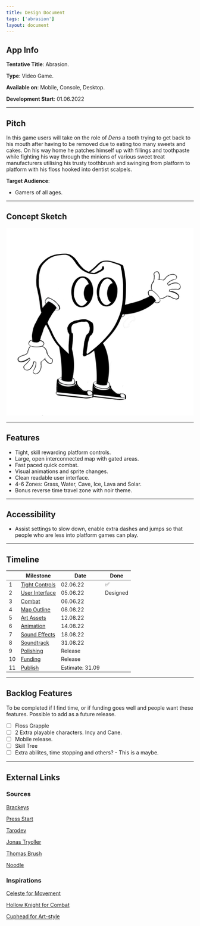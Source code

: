 ```yaml
---
title: Design Document
tags: ['abrasion']
layout: document
---
```


## App Info

**Tentative Title**: Abrasion.

**Type**: Video Game.

**Available on**: Mobile, Console, Desktop.

**Development Start**: 01.06.2022

---

## Pitch

In this game users will take on the role of _Dens_ a tooth trying to get back to his mouth after having to be removed due to eating too many sweets and cakes. On his way home he patches himself up with fillings and toothpaste while fighting his way through the minions of various sweet treat manufacturers utilising his trusty toothbrush and swinging from platform to platform with his floss hooked into dentist scalpels.

**Target Audience**:

- Gamers of all ages.

---

## Concept Sketch
![](Dens.jpg)

---

## Features

- Tight, skill rewarding platform controls.
- Large, open interconnected map with gated areas.
- Fast paced quick combat.
- Visual animations and sprite changes.
- Clean readable user interface.
- 4-6 Zones: Grass, Water, Cave, Ice, Lava and Solar.
- Bonus reverse time travel zone with noir theme.

---

## Accessibility

- Assist settings to slow down, enable extra dashes and jumps so that people who are less into platform games can play.

---

## Timeline

|     | Milestone                          | Date            | Done |
| --- | ---------------------------------- | --------------- | ---- |
| 1   | [Tight Controls](Tight%20Controls) | 02.06.22        |  ✅   |
| 2   | [User Interface](User%20Interface) | 05.06.22        | Designed     |
| 3   | [Combat](Combat)                   | 06.06.22        |      |
| 4   | [Map Outline](Map%20Outline)       | 08.08.22        |      |
| 5   | [Art Assets](Art%20Assets)         | 12.08.22        |      |
| 6   | [Animation](Animation)             | 14.08.22        |      |
| 7   | [Sound Effects](Sound%20Effects)   | 18.08.22        |      |
| 8   | [Soundtrack](Soundtrack)           | 31.08.22        |      |
| 9  | [Polishing](Polishing)             | Release         |      |
| 10  | [Funding](Funding)                 | Release         |      |
| 11  | [Publish](Publish)                 | Estimate: 31.09 |      |

---

## Backlog Features

To be completed if I find time, or if funding goes well and people want these features. Possible to add as a future release.

- [ ] Floss Grapple
- [ ] 2 Extra playable characters. Incy and Cane.
- [ ] Mobile release.
- [ ] Skill Tree 
- [ ] Extra abilites, time stopping and others? - This is a maybe.

---

## External Links

### Sources

[Brackeys](https://brackeys.com)

[Press Start](https://pressstart.vip)

[Tarodev](https://www.youtube.com/c/Tarodev/about)

[Jonas Tryoller](https://www.youtube.com/c/JonasTyroller)

[Thomas Brush](https://www.youtube.com/watch?v=LAzaateh9q4&list=WL&index=15&t=2s)

[Noodle](https://www.youtube.com/watch?v=yLd5wmBNCBM)

### Inspirations

[Celeste for Movement](http://www.celestegame.com)

[Hollow Knight for Combat](https://www.hollowknight.com)

[Cuphead for Art-style](http://www.cupheadgame.com)

